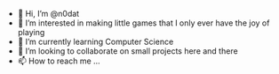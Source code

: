 - 👋 Hi, I’m @n0dat
- 👀 I’m interested in making little games that I only ever have the joy of playing
- 🌱 I’m currently learning Computer Science
- 💞️ I’m looking to collaborate on small projects here and there
- 📫 How to reach me ...

<!---
n0dat/n0dat is a ✨ special ✨ repository because its `README.md` (this file) appears on your GitHub profile.
You can click the Preview link to take a look at your changes.
--->
